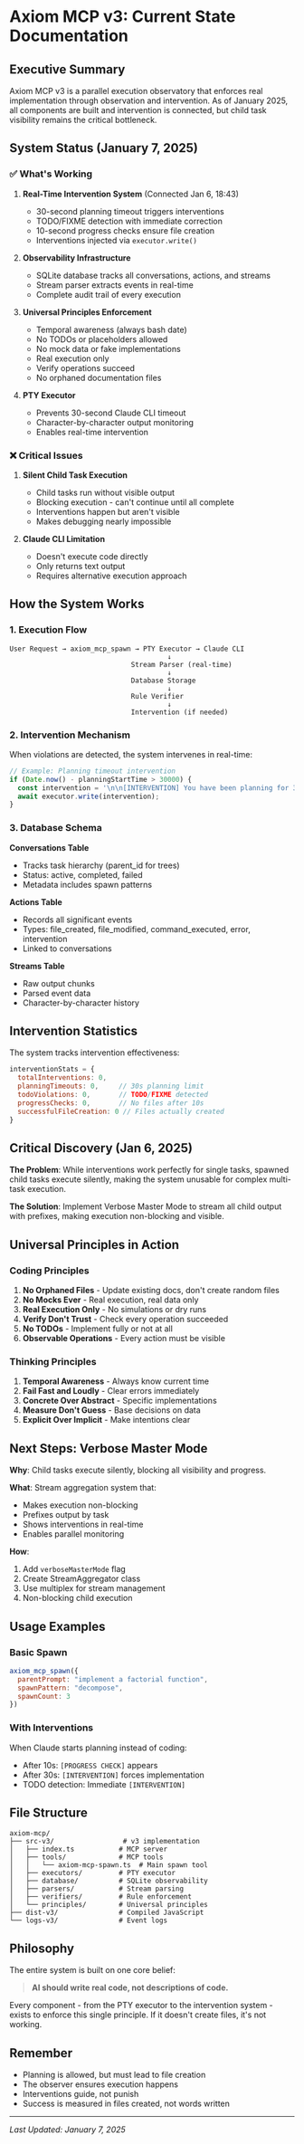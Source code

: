 # Axiom MCP v3: Current State Documentation

## Executive Summary

Axiom MCP v3 is a parallel execution observatory that enforces real implementation through observation and intervention. As of January 2025, all components are built and intervention is connected, but child task visibility remains the critical bottleneck.

## System Status (January 7, 2025)

### ✅ What's Working

1. **Real-Time Intervention System** (Connected Jan 6, 18:43)
   - 30-second planning timeout triggers interventions
   - TODO/FIXME detection with immediate correction
   - 10-second progress checks ensure file creation
   - Interventions injected via `executor.write()`

2. **Observability Infrastructure**
   - SQLite database tracks all conversations, actions, and streams
   - Stream parser extracts events in real-time
   - Complete audit trail of every execution

3. **Universal Principles Enforcement**
   - Temporal awareness (always bash date)
   - No TODOs or placeholders allowed
   - No mock data or fake implementations
   - Real execution only
   - Verify operations succeed
   - No orphaned documentation files

4. **PTY Executor**
   - Prevents 30-second Claude CLI timeout
   - Character-by-character output monitoring
   - Enables real-time intervention

### ❌ Critical Issues

1. **Silent Child Task Execution**
   - Child tasks run without visible output
   - Blocking execution - can't continue until all complete
   - Interventions happen but aren't visible
   - Makes debugging nearly impossible

2. **Claude CLI Limitation**
   - Doesn't execute code directly
   - Only returns text output
   - Requires alternative execution approach

## How the System Works

### 1. Execution Flow

```
User Request → axiom_mcp_spawn → PTY Executor → Claude CLI
                                       ↓
                              Stream Parser (real-time)
                                       ↓
                              Database Storage
                                       ↓
                              Rule Verifier
                                       ↓
                              Intervention (if needed)
```

### 2. Intervention Mechanism

When violations are detected, the system intervenes in real-time:

```typescript
// Example: Planning timeout intervention
if (Date.now() - planningStartTime > 30000) {
  const intervention = '\n\n[INTERVENTION] You have been planning for 30 seconds without creating any files. Stop planning and start implementing now!\n\n';
  await executor.write(intervention);
}
```

### 3. Database Schema

**Conversations Table**
- Tracks task hierarchy (parent_id for trees)
- Status: active, completed, failed
- Metadata includes spawn patterns

**Actions Table**
- Records all significant events
- Types: file_created, file_modified, command_executed, error, intervention
- Linked to conversations

**Streams Table**
- Raw output chunks
- Parsed event data
- Character-by-character history

## Intervention Statistics

The system tracks intervention effectiveness:

```javascript
interventionStats = {
  totalInterventions: 0,
  planningTimeouts: 0,     // 30s planning limit
  todoViolations: 0,       // TODO/FIXME detected
  progressChecks: 0,       // No files after 10s
  successfulFileCreation: 0 // Files actually created
}
```

## Critical Discovery (Jan 6, 2025)

**The Problem**: While interventions work perfectly for single tasks, spawned child tasks execute silently, making the system unusable for complex multi-task execution.

**The Solution**: Implement Verbose Master Mode to stream all child output with prefixes, making execution non-blocking and visible.

## Universal Principles in Action

### Coding Principles
1. **No Orphaned Files** - Update existing docs, don't create random files
2. **No Mocks Ever** - Real execution, real data only
3. **Real Execution Only** - No simulations or dry runs
4. **Verify Don't Trust** - Check every operation succeeded
5. **No TODOs** - Implement fully or not at all
6. **Observable Operations** - Every action must be visible

### Thinking Principles
1. **Temporal Awareness** - Always know current time
2. **Fail Fast and Loudly** - Clear errors immediately
3. **Concrete Over Abstract** - Specific implementations
4. **Measure Don't Guess** - Base decisions on data
5. **Explicit Over Implicit** - Make intentions clear

## Next Steps: Verbose Master Mode

**Why**: Child tasks execute silently, blocking all visibility and progress.

**What**: Stream aggregation system that:
- Makes execution non-blocking
- Prefixes output by task
- Shows interventions in real-time
- Enables parallel monitoring

**How**: 
1. Add `verboseMasterMode` flag
2. Create StreamAggregator class
3. Use multiplex for stream management
4. Non-blocking child execution

## Usage Examples

### Basic Spawn
```javascript
axiom_mcp_spawn({
  parentPrompt: "implement a factorial function",
  spawnPattern: "decompose",
  spawnCount: 3
})
```

### With Interventions
When Claude starts planning instead of coding:
- After 10s: `[PROGRESS CHECK]` appears
- After 30s: `[INTERVENTION]` forces implementation
- TODO detection: Immediate `[INTERVENTION]`

## File Structure

```
axiom-mcp/
├── src-v3/                 # v3 implementation
│   ├── index.ts           # MCP server
│   ├── tools/             # MCP tools
│   │   └── axiom-mcp-spawn.ts  # Main spawn tool
│   ├── executors/         # PTY executor
│   ├── database/          # SQLite observability
│   ├── parsers/           # Stream parsing
│   ├── verifiers/         # Rule enforcement
│   └── principles/        # Universal principles
├── dist-v3/               # Compiled JavaScript
└── logs-v3/               # Event logs
```

## Philosophy

The entire system is built on one core belief:

> **AI should write real code, not descriptions of code.**

Every component - from the PTY executor to the intervention system - exists to enforce this single principle. If it doesn't create files, it's not working.

## Remember

- Planning is allowed, but must lead to file creation
- The observer ensures execution happens
- Interventions guide, not punish
- Success is measured in files created, not words written

---

*Last Updated: January 7, 2025*